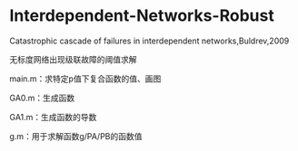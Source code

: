 # Interdependent-Networks-Robust
Catastrophic cascade of failures in interdependent networks,Buldrev,2009

无标度网络出现级联故障的阈值求解

main.m：求特定p值下复合函数的值、画图

GA0.m：生成函数

GA1.m：生成函数的导数

g.m：用于求解函数g/PA/PB的函数值
